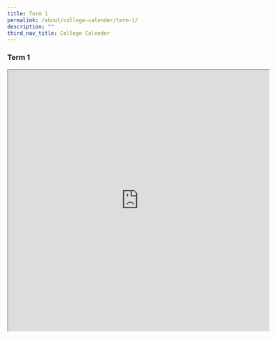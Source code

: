 ```yaml
---
title: Term 1
permalink: /about/college-calender/term-1/
description: ""
third_nav_title: College Calender
---
```

### **Term 1**

<iframe src="https://docs.google.com/spreadsheets/d/e/2PACX-1vQCNV5GuMqVIB6iXmJmhFEbJnvxJ0-QU5iKLu0GSRmXMxzmUJn379sZYrTNF9hx7kzmlmZ8uYZNp-ts/pubhtml?gid=0&amp;single=true&amp;widget=true&amp;headers=false" width="600" height="600"></iframe>